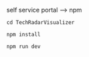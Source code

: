 self service portal --> npm

```
cd TechRadarVisualizer
```
```
npm install
```
```
npm run dev
```

